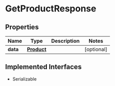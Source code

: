 

# GetProductResponse


## Properties

Name | Type | Description | Notes
------------ | ------------- | ------------- | -------------
**data** | [**Product**](Product.md) |  |  [optional]


## Implemented Interfaces

* Serializable


